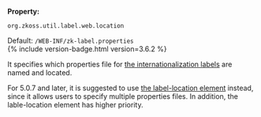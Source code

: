 **Property:**

`org.zkoss.util.label.web.location`

Default: `/WEB-INF/zk-label.properties`  
{% include version-badge.html version=3.6.2 %}

It specifies which properties file for [the internationalization labels]({{site.baseurl}}/zk_dev_ref/internationalization/labels)
are named and located.

For 5.0.7 and later, it is suggested to use [the label-location element]({{site.baseurl}}/zk_config_ref/the_label_location_element)
instead, since it allows users to specify multiple properties files. In
addition, the lable-location element has higher priority.
